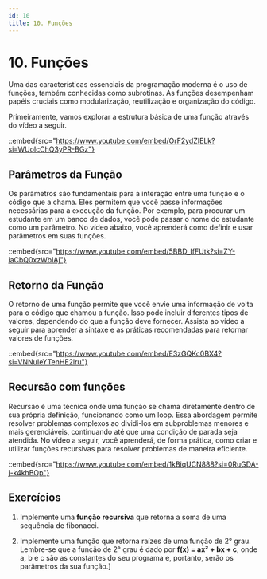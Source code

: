 ```yaml
---
id: 10
title: 10. Funções
---
```

# 10. Funções

Uma das características essenciais da programação moderna é o uso de funções, também conhecidas como subrotinas. As funções desempenham papéis cruciais como modularização, reutilização e organização do código.

Primeiramente, vamos explorar a estrutura básica de uma função através do vídeo a seguir.

::embed{src="https://www.youtube.com/embed/OrF2ydZIELk?si=WUoIcChQ3yPR-BGz"}

## Parâmetros da Função

Os parâmetros são fundamentais para a interação entre uma função e o código que a chama. Eles permitem que você passe informações necessárias para a execução da função. Por exemplo, para procurar um estudante em um banco de dados, você pode passar o nome do estudante como um parâmetro. No vídeo abaixo, você aprenderá como definir e usar parâmetros em suas funções.

::embed{src="https://www.youtube.com/embed/5BBD_IfFUtk?si=ZY-iaCbQ0xzWbIAj"}

## Retorno da Função

O retorno de uma função permite que você envie uma informação de volta para o código que chamou a função. Isso pode incluir diferentes tipos de valores, dependendo do que a função deve fornecer. Assista ao vídeo a seguir para aprender a sintaxe e as práticas recomendadas para retornar valores de funções.

::embed{src="https://www.youtube.com/embed/E3zGQKc0BX4?si=VNNuIeYTenHE2lru"}

## Recursão com funções

Recursão é uma técnica onde uma função se chama diretamente dentro de sua própria definição, funcionando como um loop. Essa abordagem permite resolver problemas complexos ao dividi-los em subproblemas menores e mais gerenciáveis, continuando até que uma condição de parada seja atendida. No vídeo a seguir, você aprenderá, de forma prática, como criar e utilizar funções recursivas para resolver problemas de maneira eficiente.

::embed{src="https://www.youtube.com/embed/1kBiqUCN888?si=0RuGDA-j-k4khBOp"}

## Exercícios

1. Implemente uma **função recursiva** que retorna a soma de uma sequência de fibonacci.

2. Implemente uma função que retorna raízes de uma função de 2° grau. Lembre-se que a função de 2° grau é dado por **f(x) = ax² + bx + c**, onde a, b e c são as constantes do seu programa e, portanto, serão os parâmetros da sua função.]

